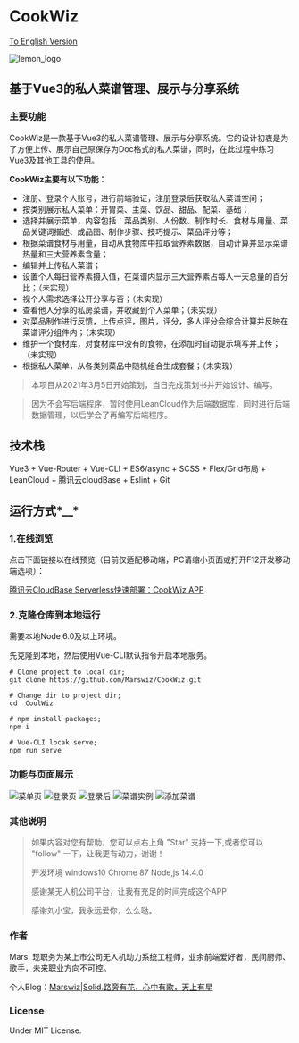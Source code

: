 # CookWiz
[To English Version](/README_en.md)

![lemon_logo](/public/lemon_logo.png)

## 基于Vue3的私人菜谱管理、展示与分享系统

### 主要功能

CookWiz是一款基于Vue3的私人菜谱管理、展示与分享系统。它的设计初衷是为了方便上传、展示自己原保存为Doc格式的私人菜谱，同时，在此过程中练习Vue3及其他工具的使用。

**CookWiz主要有以下功能：**

- 注册、登录个人账号，进行前端验证，注册登录后获取私人菜谱空间；
- 按类别展示私人菜单：开胃菜、主菜、饮品、甜品、配菜、基础；
- 选择并展示菜单，内容包括：菜品类别、人份数、制作时长、食材与用量、菜品关键词描述、成品图、制作步骤、技巧提示、菜品评分等；
- 根据菜谱食材与用量，自动从食物库中拉取营养素数据，自动计算并显示菜谱热量和三大营养素含量；
- 编辑并上传私人菜谱；
- 设置个人每日营养素摄入值，在菜谱内显示三大营养素占每人一天总量的百分比；（未实现）
- 视个人需求选择公开分享与否；（未实现）
- 查看他人分享的私房菜谱，并收藏到个人菜单；（未实现）
- 对菜品制作进行反馈，上传点评，图片，评分，多人评分会综合计算并反映在菜谱评分组件内；（未实现）
- 维护一个食材库，对食材库中没有的食物，在添加时自动提示填写并上传；（未实现）
- 根据私人菜单，从各类别菜品中随机组合生成套餐；（未实现）

> 本项目从2021年3月5日开始策划，当日完成策划书并开始设计、编写。

> 因为不会写后端程序，暂时使用LeanCloud作为后端数据库，同时进行后端数据管理，以后学会了再编写后端程序。

## 技术栈

Vue3 + Vue-Router + Vue-CLI + ES6/async + SCSS + Flex/Grid布局 + LeanCloud + 腾讯云cloudBase + Eslint + Git

## 运行方式*__*
### 1.在线浏览

点击下面链接以在线预览（目前仅适配移动端，PC请缩小页面或打开F12开发移动端选项）：

[腾讯云CloudBase Serverless快速部署：CookWiz APP](https://cookwiz-1g3z8k0qb4ee0c8c-1254299756.tcloudbaseapp.com/#/)

### 2.克隆仓库到本地运行

需要本地Node 6.0及以上环境。

先克隆到本地，然后使用Vue-CLI默认指令开启本地服务。

```
# Clone project to local dir;
git clone https://github.com/Marswiz/CookWiz.git

# Change dir to project dir;
cd  CoolWiz

# npm install packages;
npm i

# Vue-CLI locak serve;
npm run serve
```
### 功能与页面展示

![菜单页](/src/assets/readmePics/1.png)
![登录页](/src/assets/readmePics/2.png)
![登录后](/src/assets/readmePics/3.png)
![菜谱实例](/src/assets/readmePics/4.png)
![添加菜谱](/src/assets/readmePics/5.png)

### 其他说明

> 如果内容对您有帮助，您可以点右上角 "Star" 支持一下,或者您可以 "follow" 一下，让我更有动力，谢谢！
>
> 开发环境 windows10 Chrome 87  Node,js 14.4.0
>
> 感谢某无人机公司平台，让我有充足的时间完成这个APP
>
> 感谢刘小宝，我永远爱你，么么哒。

### 作者

Mars. 现职务为某上市公司无人机动力系统工程师，业余前端爱好者，民间厨师、歌手，未来职业方向不可控。

个人Blog：[Marswiz|Solid.路旁有花，心中有歌，天上有星](https://www.marswiz.com/)

### License
Under MIT License.
